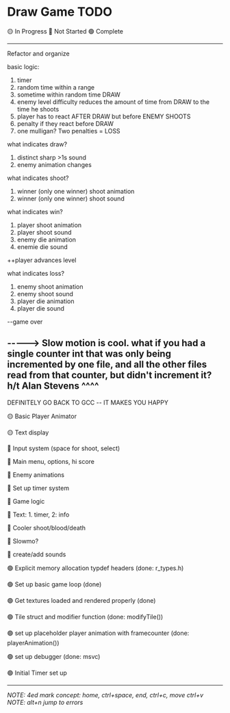# Draw Game TODO


🟡 In Progress
🔴 Not Started
🟢 Complete

---

Refactor and organize

basic logic:

1. timer
2. random time within a range
3. sometime within random time DRAW
4. enemy level difficulty reduces the amount of time
from DRAW to the time he shoots
5. player has to react AFTER DRAW but before ENEMY SHOOTS
6. penalty if they react before DRAW
7. one mulligan? Two penalties = LOSS

what indicates draw?

1. distinct sharp >1s sound
2. enemy animation changes

what indicates shoot?

1. winner (only one winner) shoot animation
2. winner (only one winner) shoot sound

what indicates win?
1. player shoot animation
2. player shoot sound
3. enemy die animation
4. enemie die sound

++player advances level

what indicates loss?
1. enemy shoot animation
2. enemy  shoot sound
3. player die animation
4. player die sound

--game over

-----> Slow motion is cool.
what if you had a single counter int that was only being incremented by one file, and all the other files read from that counter, but didn't increment it?
h/t Alan Stevens  ^^^^
---

DEFINITELY GO BACK TO GCC -- IT MAKES YOU HAPPY

🟡 Basic Player Animator

🟡 Text display



🔴 Input system (space for shoot, select)

🔴 Main menu, options, hi score

🔴 Enemy animations

🔴 Set up timer system

🔴 Game logic

🔴 Text: 1. timer, 2: info

🔴 Cooler shoot/blood/death

🔴 Slowmo?
 
🔴 create/add sounds

🟢 Explicit memory allocation typdef headers (done: r_types.h)

🟢 Set up basic game loop (done)

🟢 Get textures loaded and rendered properly (done)

🟢 Tile struct and modifier function (done: modifyTile())

🟢 set up placeholder player animation with framecounter (done: playerAnimation())

🟢 set up debugger (done: msvc)

🟢 Initial Timer set up

---

*NOTE: 4ed mark concept: home, ctrl+space, end, ctrl+c, move ctrl+v*
*NOTE: alt+n jump to errors*